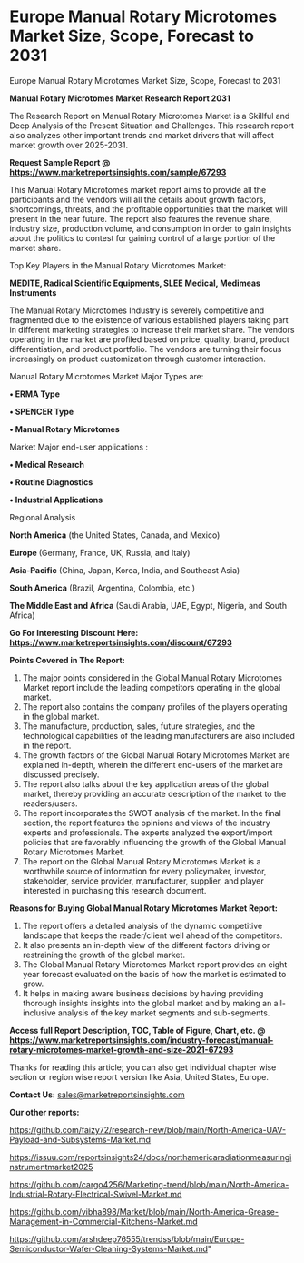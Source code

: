 # Europe Manual Rotary Microtomes Market Size, Scope, Forecast to 2031
Europe Manual Rotary Microtomes Market Size, Scope, Forecast to 2031

<strong>Manual Rotary Microtomes Market Research Report 2031</strong>

The Research Report on Manual Rotary Microtomes Market is a Skillful and Deep Analysis of the Present Situation and Challenges. This research report also analyzes other important trends and market drivers that will affect market growth over 2025-2031.

<strong>Request Sample Report @ <a href=https://www.marketreportsinsights.com/sample/67293>https://www.marketreportsinsights.com/sample/67293</a></strong>

This Manual Rotary Microtomes market report aims to provide all the participants and the vendors will all the details about growth factors, shortcomings, threats, and the profitable opportunities that the market will present in the near future. The report also features the revenue share, industry size, production volume, and consumption in order to gain insights about the politics to contest for gaining control of a large portion of the market share.

Top Key Players in the Manual Rotary Microtomes Market:

<strong>MEDITE, Radical Scientific Equipments, SLEE Medical, Medimeas Instruments</strong>

The Manual Rotary Microtomes Industry is severely competitive and fragmented due to the existence of various established players taking part in different marketing strategies to increase their market share. The vendors operating in the market are profiled based on price, quality, brand, product differentiation, and product portfolio. The vendors are turning their focus increasingly on product customization through customer interaction.

Manual Rotary Microtomes Market Major Types are:

<strong>• ERMA Type

• SPENCER Type

• Manual Rotary Microtomes</strong>

Market Major end-user applications :

<strong>• Medical Research

• Routine Diagnostics

• Industrial Applications</strong>

Regional Analysis

</u><strong><b>North America</b></strong> (the United States, Canada, and Mexico)

<strong><b>Europe </b></strong>(Germany, France, UK, Russia, and Italy)

<strong><b>Asia-Pacific</b></strong> (China, Japan, Korea, India, and Southeast Asia)

<strong><b>South America</b></strong> (Brazil, Argentina, Colombia, etc.)

<strong><b>The Middle East and Africa</b></strong> (Saudi Arabia, UAE, Egypt, Nigeria, and South Africa)

<strong>Go For Interesting Discount Here: <a href=https://www.marketreportsinsights.com/discount/67293>https://www.marketreportsinsights.com/discount/67293</a></strong>

<strong>Points Covered in The Report:</strong>
<ol>
  <li>The major points considered in the Global Manual Rotary Microtomes Market report include the leading competitors operating in the global market.</li>
  <li>The report also contains the company profiles of the players operating in the global market.</li>
  <li>The manufacture, production, sales, future strategies, and the technological capabilities of the leading manufacturers are also included in the report.</li>
  <li>The growth factors of the Global Manual Rotary Microtomes Market are explained in-depth, wherein the different end-users of the market are discussed precisely.</li>
  <li>The report also talks about the key application areas of the global market, thereby providing an accurate description of the market to the readers/users.</li>
  <li>The report incorporates the SWOT analysis of the market. In the final section, the report features the opinions and views of the industry experts and professionals. The experts analyzed the export/import policies that are favorably influencing the growth of the Global Manual Rotary Microtomes Market.</li>
  <li>The report on the Global Manual Rotary Microtomes Market is a worthwhile source of information for every policymaker, investor, stakeholder, service provider, manufacturer, supplier, and player interested in purchasing this research document.</li>
</ol>
<strong>Reasons for Buying Global Manual Rotary Microtomes Market Report:</strong>

<ol>
  <li>The report offers a detailed analysis of the dynamic competitive landscape that keeps the reader/client well ahead of the competitors.</li>
  <li>It also presents an in-depth view of the different factors driving or restraining the growth of the global market.</li>
  <li>The Global Manual Rotary Microtomes Market report provides an eight-year forecast evaluated on the basis of how the market is estimated to grow.</li>
  <li>It helps in making aware business decisions by having providing thorough insights insights into the global market and by making an all-inclusive analysis of the key market segments and sub-segments.</li>
</ol>
<strong>Access full Report Description, TOC, Table of Figure, Chart, etc. @ <a href=https://www.marketreportsinsights.com/industry-forecast/manual-rotary-microtomes-market-growth-and-size-2021-67293>https://www.marketreportsinsights.com/industry-forecast/manual-rotary-microtomes-market-growth-and-size-2021-67293</a></strong>


Thanks for reading this article; you can also get individual chapter wise section or region wise report version like Asia, United States, Europe.

<strong>Contact Us:</strong>
sales@marketreportsinsights.com

<strong>Our other reports:</strong>

<a href=https://github.com/faizy72/research-new/blob/main/North-America-UAV-Payload-and-Subsystems-Market.md>https://github.com/faizy72/research-new/blob/main/North-America-UAV-Payload-and-Subsystems-Market.md</a>

<a href=https://issuu.com/reportsinsights24/docs/northamericaradiationmeasuringinstrumentmarket2025>https://issuu.com/reportsinsights24/docs/northamericaradiationmeasuringinstrumentmarket2025</a>

<a href=https://github.com/cargo4256/Marketing-trend/blob/main/North-America-Industrial-Rotary-Electrical-Swivel-Market.md>https://github.com/cargo4256/Marketing-trend/blob/main/North-America-Industrial-Rotary-Electrical-Swivel-Market.md</a>

<a href=https://github.com/vibha898/Market/blob/main/North-America-Grease-Management-in-Commercial-Kitchens-Market.md>https://github.com/vibha898/Market/blob/main/North-America-Grease-Management-in-Commercial-Kitchens-Market.md</a>

<a href=https://github.com/arshdeep76555/trendss/blob/main/Europe-Semiconductor-Wafer-Cleaning-Systems-Market.md>https://github.com/arshdeep76555/trendss/blob/main/Europe-Semiconductor-Wafer-Cleaning-Systems-Market.md</a>"
